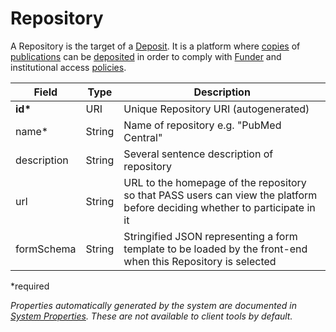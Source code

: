 # Repository

A Repository is the target of a [Deposit](Deposit.md). It is a platform where [copies](RepositoryCopy.md) of [publications](Publication.md) can be [deposited](Deposit.md) in order to comply with [Funder](Funder.md) and institutional access [policies](Policy.md).

| Field  		| Type  		| Description |
| ------------- | ------------- | ------------- |
| __id*__ | URI | Unique Repository URI (autogenerated) |
| name* | String | Name of repository e.g. "PubMed Central" |
| description | String | Several sentence description of repository |
| url | String | URL to the homepage of the repository so that PASS users can view the platform before deciding whether to participate in it |
| formSchema | String | Stringified JSON representing a form template to be loaded by the front-end when this Repository is selected |
 
*required 

*Properties automatically generated by the system are documented in [System Properties](SystemProperties.md). These are not available to client tools by default.*